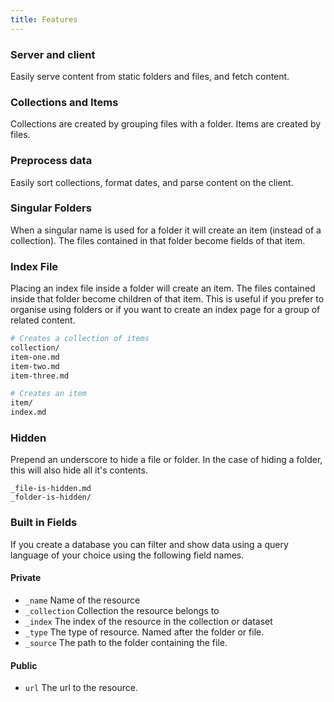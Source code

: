 ```yaml
---
title: Features
---
```


### Server and client
    
Easily serve content from static folders and files, and fetch content.


### Collections and Items

Collections are created by grouping files with a folder. Items are created by files.


### Preprocess data

Easily sort collections, format dates, and parse content on the client.


### Singular Folders
  
When a singular name is used for a folder it will create an item (instead of a collection). The files contained in that folder become fields of that item.


### Index File

Placing an index file inside a folder will create an item. The files contained inside that folder become children of that item. This is useful if you prefer to organise using folders or if you want to create an index page for a group of related content.

```bash
# Creates a collection of items
collection/
item-one.md
item-two.md
item-three.md

# Creates an item
item/
index.md
```


### Hidden

Prepend an underscore to hide a file or folder. In the case of hiding a folder, this will also hide all it's contents.

```
_file-is-hidden.md
_folder-is-hidden/
```

### Built in Fields

If you create a database you can filter and show data using a query language of your choice using the following field names.

#### Private

- `_name` Name of the resource
- `_collection` Collection the resource belongs to
- `_index` The index of the resource in the collection or dataset
- `_type` The type of resource. Named after the folder or file.
- `_source` The path to the folder containing the file.


#### Public

- `url` The url to the resource.
    